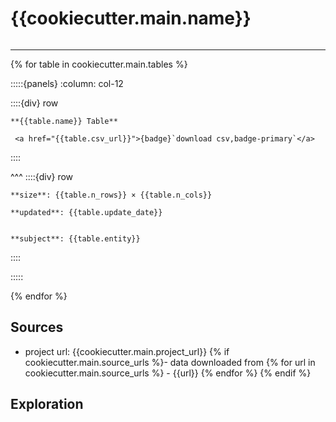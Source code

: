 # {{cookiecutter.main.name}}

```{include} ../homes/{{cookiecutter.main.slug}}.md
```

---

{% for table in cookiecutter.main.tables %}


:::::{panels} :column: col-12

::::{div} row

```{div} col-8
**{{table.name}} Table**
```

```{div} col-4
 <a href="{{table.csv_url}}">{badge}`download csv,badge-primary`</a>
```
::::

^^^
::::{div} row

```{div} col-4
**size**: {{table.n_rows}} × {{table.n_cols}}
```

```{div} col-4
**updated**: {{table.update_date}}
```

```{div} col-4

**subject**: {{table.entity}}

```

::::

:::::

{% endfor %}


## Sources

- project url: {{cookiecutter.main.project_url}}
{% if cookiecutter.main.source_urls %}- data downloaded from
{% for url in cookiecutter.main.source_urls %}  - {{url}}
{% endfor %}
{% endif %}

## Exploration

```{tableofcontents}
```